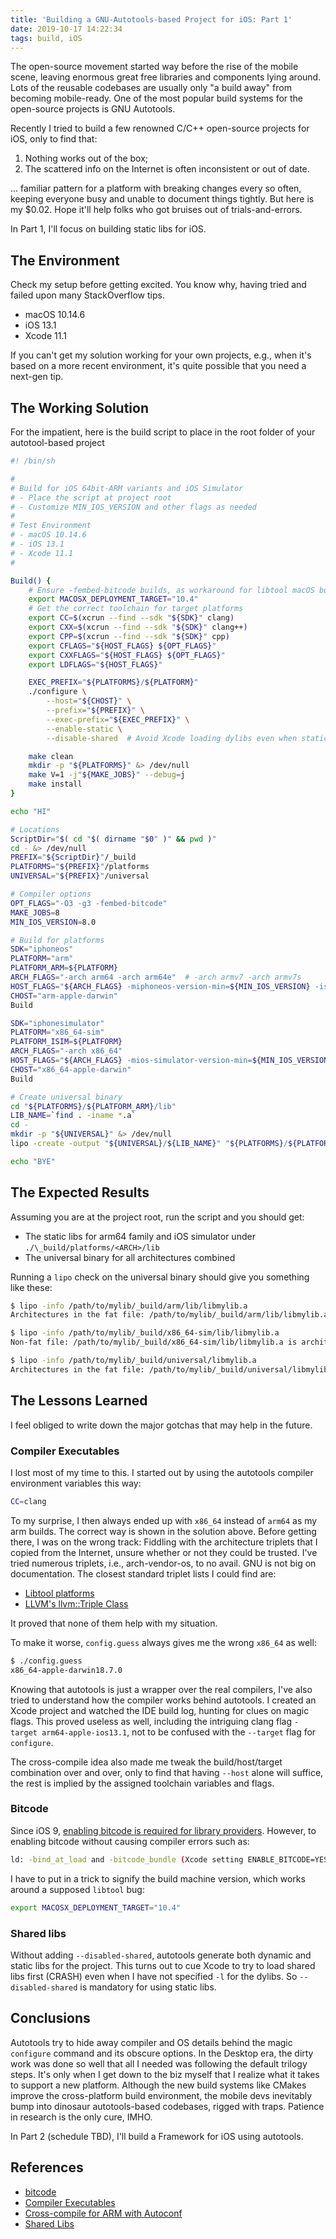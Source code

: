 ```yaml
---
title: 'Building a GNU-Autotools-based Project for iOS: Part 1'
date: 2019-10-17 14:22:34
tags: build, iOS
---
```


The open-source movement started way before the rise of the mobile scene, leaving enormous great free libraries and components lying around. Lots of the reusable codebases are usually only "a build away" from becoming mobile-ready. One of the most popular build systems for the open-source projects is GNU Autotools.

Recently I tried to build a few renowned C/C++ open-source projects for iOS, only to find that:

1. Nothing works out of the box;
2. The scattered info on the Internet is often inconsistent or out of date.

... familiar pattern for a platform with breaking changes every so often, keeping everyone busy and unable to document things tightly. But here is my $0.02. Hope it'll help folks who got bruises out of trials-and-errors.

In Part 1, I'll focus on building static libs for iOS.


## The Environment

Check my setup before getting excited. You know why, having tried and failed upon many StackOverflow tips.

- macOS 10.14.6
- iOS 13.1
- Xcode 11.1

If you can't get my solution working for your own projects, e.g., when it's based on a more recent environment, it's quite possible that you need a next-gen tip.


## The Working Solution

For the impatient, here is the build script to place in the root folder of your autotool-based project

```sh
#! /bin/sh

#
# Build for iOS 64bit-ARM variants and iOS Simulator
# - Place the script at project root
# - Customize MIN_IOS_VERSION and other flags as needed
# 
# Test Environment
# - macOS 10.14.6
# - iOS 13.1
# - Xcode 11.1
#

Build() {
    # Ensure -fembed-bitcode builds, as workaround for libtool macOS bug
    export MACOSX_DEPLOYMENT_TARGET="10.4"
    # Get the correct toolchain for target platforms
    export CC=$(xcrun --find --sdk "${SDK}" clang)
    export CXX=$(xcrun --find --sdk "${SDK}" clang++)
    export CPP=$(xcrun --find --sdk "${SDK}" cpp)
    export CFLAGS="${HOST_FLAGS} ${OPT_FLAGS}"
    export CXXFLAGS="${HOST_FLAGS} ${OPT_FLAGS}"
    export LDFLAGS="${HOST_FLAGS}"

    EXEC_PREFIX="${PLATFORMS}/${PLATFORM}"
    ./configure \
        --host="${CHOST}" \
        --prefix="${PREFIX}" \
        --exec-prefix="${EXEC_PREFIX}" \
        --enable-static \
        --disable-shared  # Avoid Xcode loading dylibs even when staticlibs exist

    make clean
    mkdir -p "${PLATFORMS}" &> /dev/null
    make V=1 -j"${MAKE_JOBS}" --debug=j
    make install
}

echo "HI"

# Locations
ScriptDir="$( cd "$( dirname "$0" )" && pwd )"
cd - &> /dev/null
PREFIX="${ScriptDir}"/_build
PLATFORMS="${PREFIX}"/platforms
UNIVERSAL="${PREFIX}"/universal

# Compiler options
OPT_FLAGS="-O3 -g3 -fembed-bitcode"
MAKE_JOBS=8
MIN_IOS_VERSION=8.0

# Build for platforms
SDK="iphoneos"
PLATFORM="arm"
PLATFORM_ARM=${PLATFORM}
ARCH_FLAGS="-arch arm64 -arch arm64e"  # -arch armv7 -arch armv7s
HOST_FLAGS="${ARCH_FLAGS} -miphoneos-version-min=${MIN_IOS_VERSION} -isysroot $(xcrun --sdk ${SDK} --show-sdk-path)"
CHOST="arm-apple-darwin"
Build

SDK="iphonesimulator"
PLATFORM="x86_64-sim"
PLATFORM_ISIM=${PLATFORM}
ARCH_FLAGS="-arch x86_64"
HOST_FLAGS="${ARCH_FLAGS} -mios-simulator-version-min=${MIN_IOS_VERSION} -isysroot $(xcrun --sdk ${SDK} --show-sdk-path)"
CHOST="x86_64-apple-darwin"
Build

# Create universal binary
cd "${PLATFORMS}/${PLATFORM_ARM}/lib"
LIB_NAME=`find . -iname *.a`
cd -
mkdir -p "${UNIVERSAL}" &> /dev/null
lipo -create -output "${UNIVERSAL}/${LIB_NAME}" "${PLATFORMS}/${PLATFORM_ARM}/lib/${LIB_NAME}" "${PLATFORMS}/${PLATFORM_ISIM}/lib/${LIB_NAME}"

echo "BYE"
```


## The Expected Results

Assuming you are at the project root, run the script and you should get:

- The static libs for arm64 family and iOS simulator under `./\_build/platforms/<ARCH>/lib`
- The universal binary for all architectures combined

Running a `lipo` check on the universal binary should give you something like these:

```sh
$ lipo -info /path/to/mylib/_build/arm/lib/libmylib.a
Architectures in the fat file: /path/to/mylib/_build/arm/lib/libmylib.a are: arm64 arm64e 
```

```sh
$ lipo -info /path/to/mylib/_build/x86_64-sim/lib/libmylib.a
Non-fat file: /path/to/mylib/_build/x86_64-sim/lib/libmylib.a is architecture: x86_64
```

```sh
$ lipo -info /path/to/mylib/_build/universal/libmylib.a
Architectures in the fat file: /path/to/mylib/_build/universal/libmylib.a are: x86_64 arm64 arm64e 
```

## The Lessons Learned

I feel obliged to write down the major gotchas that may help in the future.

### Compiler Executables

I lost most of my time to this. I started out by using the autotools compiler environment variables this way:

```sh
CC=clang
```

To my surprise, I then always ended up with `x86_64` instead of `arm64` as my arm builds. The correct way is shown in the solution above. Before getting there, I was on the wrong track:  Fiddling with the architecture triplets that I copied from the Internet, unsure whether or not they could be trusted. I've tried numerous triplets, i.e., arch-vendor-os, to no avail. GNU is not big on documentation. The closest standard triplet lists I could find are:

- [Libtool platforms](http://git.savannah.gnu.org/cgit/libtool.git/tree/doc/PLATFORMS)
- [LLVM's llvm::Triple Class](http://llvm.org/doxygen/classllvm_1_1Triple.html)

It proved that none of them help with my situation.

 To make it worse, `config.guess`  always gives me the wrong `x86_64` as well:

```sh
$ ./config.guess
x86_64-apple-darwin18.7.0
```

Knowing that autotools is just a wrapper over the real compilers, I've also tried to understand how the compiler works behind autotools. I created an Xcode project and watched the IDE build log, hunting for clues on magic flags. This proved useless as well, including the intriguing clang flag `-target arm64-apple-ios13.1`, not to be confused with the `--target` flag for `configure`.

The cross-compile idea also made me tweak the build/host/target combination over and over, only to find that having `--host` alone will suffice, the rest is implied by the assigned toolchain variables and flags.

### Bitcode

Since iOS 9, [enabling bitcode is required for library providers](https://developer.apple.com/library/content/documentation/IDEs/Conceptual/AppDistributionGuide/AppThinning/AppThinning.html#//apple_ref/doc/uid/TP40012582-CH35-SW2). However, to enabling bitcode without causing compiler errors such as:

```sh
ld: -bind_at_load and -bitcode_bundle (Xcode setting ENABLE_BITCODE=YES) cannot be used together
```

I have to put in a trick to signify the build machine version, which works around a supposed `libtool` bug:

```sh
export MACOSX_DEPLOYMENT_TARGET="10.4"
```

### Shared libs

Without adding `--disabled-shared`, autotools generate both dynamic and static libs for the project. This turns out to cue Xcode to try to load shared libs first (CRASH) even when I have not specified `-l` for the dylibs. So `--disabled-shared` is mandatory for using static libs.

## Conclusions

Autotools try to hide away compiler and OS details behind the magic `configure` command and its obscure options. In the Desktop era, the dirty work was done so well that all I needed was following the default trilogy steps. It's only when I get down to the biz myself that I realize what it takes to support a new platform. Although the new build systems like CMakes improve the cross-platform build environment,  the mobile devs inevitably bump into dinosaur autotools-based codebases, rigged with traps. Patience in research is the only cure, IMHO. 

In Part 2 (schedule TBD), I'll build a Framework for iOS using autotools.


## References

- [bitcode](https://stackoverflow.com/q/53121019/987846)
- [Compiler Executables](https://stackoverflow.com/q/26812060/987846)
- [Cross-compile for ARM with Autoconf](https://stackoverflow.com/questions/15234959/cross-compiling-for-arm-with-autoconf)
- [Shared Libs](https://stackoverflow.com/q/28679461/987846)



